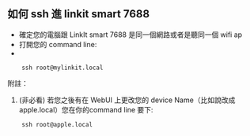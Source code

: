 ## 如何 ssh 進 linkit smart 7688

* 確定您的電腦跟 LinkIt smart 7688 是同一個網路或者是聽同一個 wifi ap
* 打開您的 command line:
* 
```
    ssh root@mylinkit.local
```

附註：

1. (非必看) 若您之後有在 WebUI 上更改您的 device Name（比如說改成apple.local）您在你的command line 要下:

```
    ssh root@apple.local
```
